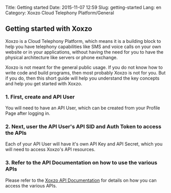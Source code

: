 Title: Getting started
Date: 2015-11-07 12:59
Slug: getting-started
Lang: en
Category: Xoxzo Cloud Telephony Platform/General

## Getting started with Xoxzo

Xoxzo is a Cloud Telephony Platform, which means it is a building block to help you have telephony capabilities like SMS and voice calls on your own website or in your applications, without having the need for you to have the physical architecture like servers or phone exchange.

Xoxzo is not meant for the general public usage. If you do not know how to write code and build programs, then most probably Xoxzo is not for you. But if you do, then this short guide will help you understand the key concepts and help you get started with Xoxzo.

### 1.  First, create and API User

You will need to have an API User, which can be created from your Profile Page after logging in. 

### 2.  Next, user the API User's API SID and Auth Token to access the APIs

Each of your API User will have it's own API Key and API Secret, which you will need to access Xoxzo's API resources. 

### 3.  Refer to the API Documentation on how to use the various APIs

Please refer to the [Xoxzo API Documentation](http://docs.xoxzo.com/en/) for details on how you can access the various APIs.

